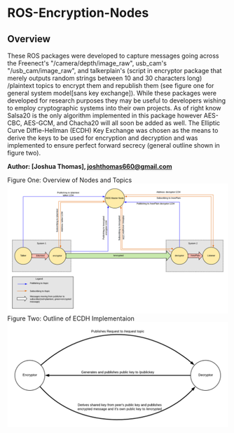 # ROS-Encryption-Nodes
## Overview
These ROS packages were developed to capture messages going across the Freenect's "/camera/depth/image_raw", usb_cam's "/usb_cam/image_raw", and talkerplain's (script in encryptor package that merely outputs random strings between 10 and 30 characters long) /plaintext topics to encrypt them and republish them (see figure one for general system model[sans key exchange]). While these packages were developed for research purposes they may be useful to developers wishing to employ cryptographic systems into their own projects. As of right know Salsa20 is the only algorithm implemented in this package however AES-CBC, AES-GCM, and Chacha20 will all soon be added as well. The Elliptic Curve Diffie-Hellman (ECDH) Key Exchange was chosen as the means to derive the keys to be used for encryption and decryption and was implemented to ensure perfect forward secrecy (general outline shown in figure two).

**Author: [Joshua Thomas], joshthomas660@gmail.com**

Figure One: Overview of Nodes and Topics
![General System Model](https://github.com/Freywulf/ROS-Encryption-Nodes/blob/master/images/System%20Diagram%20Sans%20Key%20Exchange.png)
Figure Two: Outline of ECDH Implementaion
![Key Exchange Outline](https://github.com/Freywulf/ROS-Encryption-Nodes/blob/master/images/Key%20Exchange%20Diagram.png)

